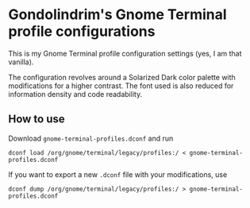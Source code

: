 # Gondolindrim's Gnome Terminal profile configurations
This is my Gnome Terminal profile configuration settings (yes, I am that vanilla).

The configuration revolves around a Solarized Dark color palette with modifications for a higher contrast. The font used is also reduced for information density and code readability.

## How to use

Download `gnome-terminal-profiles.dconf` and run

`dconf load /org/gnome/terminal/legacy/profiles:/ < gnome-terminal-profiles.dconf`

If you want to export a new `.dconf` file with your modifications, use

`dconf dump /org/gnome/terminal/legacy/profiles:/ > gnome-terminal-profiles.dconf`
